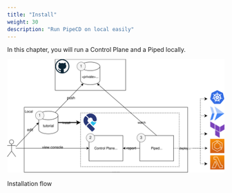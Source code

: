 ```yaml
---
title: "Install"
weight: 30
description: "Run PipeCD on local easily"
---
```


In this chapter, you will run a Control Plane and a Piped locally.

![Installation flow](/images/install/installation-flow.svg)
<p class="caption">Installation flow</p>